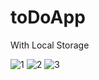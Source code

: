 # toDoApp
With Local Storage


![1](https://user-images.githubusercontent.com/59422278/101284177-bea30c00-37ef-11eb-99da-1eb3455b558a.png)
![2](https://user-images.githubusercontent.com/59422278/101284178-bea30c00-37ef-11eb-86c6-41de3e8d0804.png)
![3](https://user-images.githubusercontent.com/59422278/101284179-bf3ba280-37ef-11eb-8bfe-40ef844a3368.png)
